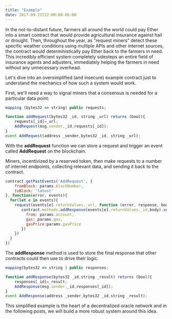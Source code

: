 ```yaml
---
title: "Example"
date: 2017-09-21T22:00:00-06:00
---
```


In the not-to-distant future, farmers all around the world could pay Ether into a smart contract that would provide agricultural insurance against hail or drought. Then, throughout the year, as "request miners" detect these specific weather conditions using multiple APIs and other internet sources, the contract would deterministically pay Ether back to the farmers in need. This incredibly efficient system completely sidesteps an entire field of insurance agents and adjusters, immediately helping the farmers in need without any unnecessary overhead.  

Let's dive into an oversimplified (and insecure) example contract just to understand the mechanics of how such a system would work.

First, we'll need a way to signal miners that a consensus is needed for a particular data point:
```javascript
mapping (bytes32 => string) public requests;

function addRequest(bytes32 _id, string _url) returns (bool){
    requests[_id]=_url;
    AddRequest(msg.sender,_id,requests[_id]);
}
event AddRequest(address _sender,bytes32 _id, string _url);
```

With the **addRequest** function we can store a request and trigger an event called **AddRequest** on the blockchain.

Miners, incentivized by a reserved token, then make requests to a number of internet endpoints, collecting relevant data, and sending it back to the contract.
```javascript
contract.getPastEvents('AddRequest', {
    fromBlock: params.blockNumber,
    toBlock: 'latest'
}, function(error, events){
  for(let e in events){
    request(events[e].returnValues._url, function (error, response, body) {
       contract.methods.addResponse(events[e].returnValues._id,body).send({
         from: params.account,
         gas: params.gas,
         gasPrice:params.gasPrice
       })
    })
  }
})
```

The **addResponse** method is used to store the final response that other contracts could then use to drive their logic.
```javascript
mapping(bytes32 => string ) public responses;

function addResponse(bytes32 _id,string _result) returns (bool){
    responses[_id]=_result;
    AddResponse(msg.sender,_id,responses[_id]);
}
event AddResponse(address _sender,bytes32 _id,string _result);
```

This simplified example is the heart of a decentralized oracle network and in the following posts, we will build a more robust system around this idea.
